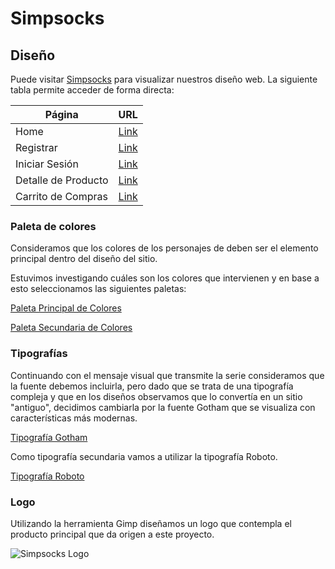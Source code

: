# Simpsocks

## Diseño

Puede visitar [Simpsocks](http://www.simpsocks.com.ar) para visualizar nuestros diseño web. La siguiente tabla permite acceder de forma directa:

| Página              	| URL  												|
|---------------------	|------------------------------------------------	|
| Home                	| [Link](http://www.simpsocks.com.ar) 				|
| Registrar           	| [Link](http://www.simpsocks.com.ar/register.html)	|
| Iniciar Sesión      	| [Link](http://www.simpsocks.com.ar/login.html) 	|
| Detalle de Producto 	| [Link](http://www.simpsocks.com.ar/product.html) 	|
| Carrito de Compras  	| [Link](http://www.simpsocks.com.ar/cart.html) 	|

### Paleta de colores

Consideramos que los colores de los personajes de deben ser el elemento principal dentro del diseño del sitio.

Estuvimos investigando cuáles son los colores que intervienen y en base a esto seleccionamos las siguientes paletas:

[Paleta Principal de Colores](https://coolors.co/ffd521-3180bf-d6e69f-424f46-f14e28-f777aa)

[Paleta Secundaria de Colores](https://coolors.co/ffe570-5d9fd5-e3eebe-5d6f62-f47052-fbb2cf)

### Tipografías

Continuando con el mensaje visual que transmite la serie consideramos que la fuente debemos incluirla, pero dado que se trata de una tipografía compleja y que en los diseños observamos que lo convertía en un sitio "antiguo", decidimos cambiarla por la fuente Gotham que se visualiza con características más modernas.

[Tipografía Gotham](https://github.com/gerisg/grupo-5-simpsocks/tree/master/design/fonts)

Como tipografía secundaria vamos a utilizar la tipografía Roboto.

[Tipografía Roboto](https://fonts.google.com/specimen/Roboto?query=roboto)

### Logo

Utilizando la herramienta Gimp diseñamos un logo que contempla el producto principal que da origen a este proyecto.

![Simpsocks Logo](https://raw.githubusercontent.com/gerisg/grupo-5-simpsocks/master/design/images/logo/logo.png)
